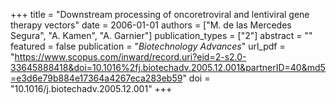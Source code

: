 +++
title = "Downstream processing of oncoretroviral and lentiviral gene therapy vectors"
date = 2006-01-01
authors = ["M. de las Mercedes Segura", "A. Kamen", "A. Garnier"]
publication_types = ["2"]
abstract = ""
featured = false
publication = "*Biotechnology Advances*"
url_pdf = "https://www.scopus.com/inward/record.uri?eid=2-s2.0-33645888418&doi=10.1016%2fj.biotechadv.2005.12.001&partnerID=40&md5=e3d6e79b884e17364a4267eca283eb59"
doi = "10.1016/j.biotechadv.2005.12.001"
+++


